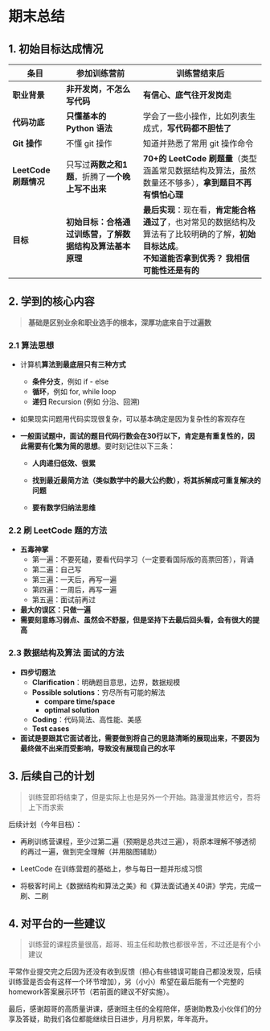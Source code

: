 # 期末总结



## 1. 初始目标达成情况

| 条目                  | 参加训练营前                                             | 训练营结束后                                                 |
| --------------------- | -------------------------------------------------------- | ------------------------------------------------------------ |
| **职业背景**          | **非开发岗，不怎么写代码**                               | **有信心、底气往开发岗走**                                   |
| **代码功底**          | **只懂基本的 Python 语法**                               | 学会了一些小操作，比如列表生成式，**写代码都不胆怯了**       |
| **Git 操作**          | 不懂 git 操作                                            | 知道并熟悉了常用 git 操作命令                                |
| **LeetCode 刷题情况** | 只写过**两数之和1题**，折腾了**一个晚上写不出来**        | **70+的 LeetCode 刷题量**（类型涵盖常见数据结构及算法，虽然数量还不够多），**拿到题目不再有惧怕心理** |
| **目标**              | **初始目标：合格通过训练营，了解数据结构及算法基本原理** | **最后实现**：现在看，**肯定能合格通过了**，也对常见的数据结构及算法有了比较明确的了解，**初始目标达成**。<br />**不知道能否拿到优秀？  我相信可能性还是有的** |



## 2. 学到的核心内容

> **基础是区别业余和职业选手的根本，深厚功底来自于过遍数**

### 2.1 算法思想

- 计算机**算法到最底层只有三种方式**

  - **条件分支**，例如 if - else
  - **循环**，例如 for, while loop
  - **递归** Recursion (例如 分治、回溯)

- 如果现实问题用代码实现很复杂，可以基本确定是因为复杂性的客观存在

- **一般面试题中，面试的题目代码行数会在30行以下，肯定是有重复性的，因此需要有化繁为简的思想**。要时刻记住以下三条：

  - **人肉递归低效、很累**

  - **找到最近最简方法（类似数学中的最大公约数），将其拆解成可重复解决的问题**

  - **要有数学归纳法思维**

    

### 2.2 刷 LeetCode 题的方法

- **五毒神掌**
  - 第一遍：不要死磕，要看代码学习（一定要看国际版的高票回答），背诵
  - 第二遍：自己写
  - 第三遍：一天后，再写一遍
  - 第四遍：一周后，再写一遍
  - 第五遍：面试前再过
- **最大的误区：只做一遍**
- **需要刻意练习弱点、虽然会不舒服，但是坚持下去最后回头看，会有很大的提高**



### 2.3 数据结构及算法 面试的方法

- **四步切题法**
  - **Clarification**：明确题目意思，边界，数据规模
  - **Possible solutions**：穷尽所有可能的解法
    - **compare time/space**
    - **optimal solution**
  - **Coding**：代码简法、高性能、美感
  - **Test cases**
- **面试是要跟其它面试者比，需要做到将自己的思路清晰的展现出来，不要因为最终做不出来而受影响，导致没有展现自己的水平**





## 3. 后续自己的计划

> 训练营即将结束了，但是实际上也是另外一个开始。路漫漫其修远兮，吾将上下而求索

后续计划（今年目档）：

- 再刷训练营课程，至少过第二遍（预期是总共过三遍），将原本理解不够透彻的再过一遍，做到完全理解（并用脑图辅助）

- LeetCode 在训练营题的基础上，参与每日一题并形成习惯

- 将极客时间上《数据结构和算法之美》和《算法面试通关40讲》学完，完成一刷、二刷

  

## 4. 对平台的一些建议

> 训练营的课程质量很高，超哥、班主任和助教也都很辛苦，不过还是有个小建议

平常作业提交完之后因为还没有收到反馈（担心有些错误可能自己都没发现，后续训练营是否会有这样一个环节增加），另（小小）希望在最后能有一个完整的homework答案展示环节（若前面的建议不好实施）。





最后，感谢超哥的高质量讲课，感谢班主任的全程陪伴，感谢助教及小伙伴们的分享及答疑，助我们各位都能继续日日进步，月月积累，年年高升。

